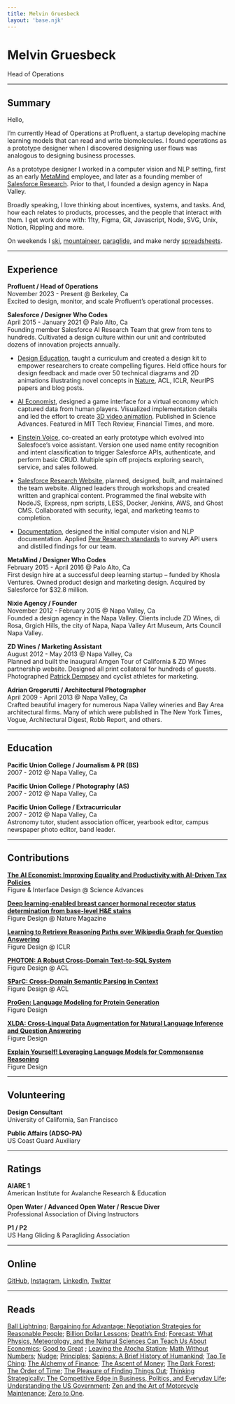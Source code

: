 ```yaml
---
title: Melvin Gruesbeck
layout: 'base.njk'
---
```


# Melvin Gruesbeck
Head of Operations

---

## Summary

Hello,

I’m currently Head of Operations at Profluent, a startup developing machine learning models that can read and write biomolecules. I found operations as a prototype designer when I discovered designing user flows was analogous to designing business processes.

As a prototype designer I worked in a computer vision and NLP setting, first as an early [MetaMind](https://venturebeat.com/2016/04/04/salesforce-buys-hot-deep-learning-startup-metamind-services-shutting-down-may-4/) employee, and later as a founding member of [Salesforce Research](https://www.salesforceairesearch.com/). Prior to that, I founded a design agency in Napa Valley.

Broadly speaking, I love thinking about incentives, systems, and tasks. And, how each relates to products, processes, and the people that interact with them. I get work done with: 11ty, Figma, Git, Javascript, Node, SVG, Unix, Notion, Rippling and more.

On weekends I [ski](https://www.instagram.com/p/CbLvhBKPDY-/), [mountaineer](https://docs.google.com/document/d/1ol8zGVx0idn4PJfGxyta_36Oga0kMZm5m3He03T-JCc/edit), [paraglide](https://www.instagram.com/p/B_d7F5YhUcD/), and make nerdy [spreadsheets](https://docs.google.com/spreadsheets/d/140L1GhbZXHXsbJdI6eYurpDyTWKa8owp57K_modYM7w/edit?usp=sharing).

---

## Experience
**Profluent / Head of Operations** \
November 2023 - Present @ Berkeley, Ca \
Excited to design, monitor, and scale Profluent’s operational processes. 

**Salesforce / Designer Who Codes** \
April 2015 - January 2021 @ Palo Alto, Ca \
Founding member Salesforce AI Research Team that grew from tens to hundreds. Cultivated a design culture within our unit and contributed dozens of innovation projects annually.

- [Design Education](https://twitter.com/AkariAsai/status/1202638064440365056), taught a curriculum and created a design kit to empower researchers to create compelling figures. Held office hours for design feedback and made over 50 technical diagrams and 2D animations illustrating novel concepts in [Nature](https://www.nature.com/articles/s41467-020-19334-3), ACL, ICLR, NeurIPS papers and blog posts.

- [AI Economist](https://blog.einstein.ai/the-ai-economist/), designed a game interface for a virtual economy which captured data from human players. Visualized implementation details and led the effort to create [3D video animation](https://www.youtube.com/watch?v=4iQUcGyQhdA). Published in Science Advances. Featured in MIT Tech Review, Financial Times, and more.

- [Einstein Voice](https://www.salesforce.com/products/einstein/einstein-voice/), co-created an early prototype which evolved into Salesfoce’s voice assistant. Version one used name entity recognition and intent classification to trigger Salesforce APIs, authenticate, and perform basic CRUD. Multiple spin off projects exploring search, service, and sales followed.

- [Salesforce Research Website](https://web.archive.org/web/20201105041529/http://einstein.ai/), planned, designed, built, and maintained the team website. Aligned leaders through workshops and created written and graphical content. Programmed the final website with NodeJS, Express, npm scripts, LESS, Docker, Jenkins, AWS, and Ghost CMS. Collaborated with security, legal, and marketing teams to completion.

- [Documentation](https://metamind.readme.io/docs), designed the initial computer vision and NLP documentation. Applied [Pew Research standards](https://www.pewresearch.org/our-methods/u-s-surveys/writing-survey-questions/) to survey API users and distilled findings for our team.

**MetaMind / Designer Who Codes** \
February 2015 - April 2016 @ Palo Alto, Ca \
First design hire at a successful deep learning startup – funded by Khosla Ventures. Owned product design and marketing design. Acquired by Salesforce for $32.8 million.

**Nixie Agency / Founder** \
November 2012 - February 2015 @ Napa Valley, Ca \
Founded a design agency in the Napa Valley. Clients include ZD Wines, di Rosa, Grgich Hills, the city of Napa, Napa Valley Art Museum, Arts Council Napa Valley.

**ZD Wines / Marketing Assistant** \
August 2012 - May 2013 @ Napa Valley, Ca \
Planned and built the inaugural Amgen Tour of California & ZD Wines partnership website. Designed all print collateral for hundreds of guests. Photographed [Patrick Dempsey](https://www.instagram.com/p/uSSmJPGP99/) and cyclist athletes for marketing.

**Adrian Gregorutti / Architectural Photographer** \
April 2009 - April 2013 @ Napa Valley, Ca \
Crafted beautiful imagery for numerous Napa Valley wineries and Bay Area architectural firms. Many of which were published in The New York Times, Vogue, Architectural Digest, Robb Report, and others.

---

## Education 

**Pacific Union College / Journalism & PR (BS)** \
2007 - 2012 @ Napa Valley, Ca

**Pacific Union College / Photography (AS)** \
2007 - 2012 @ Napa Valley, Ca

**Pacific Union College / Extracurricular** \
2007 - 2012 @ Napa Valley, Ca \
Astronomy tutor, student association officer, yearbook editor, campus newspaper photo editor, band leader.

---

## Contributions
[**The AI Economist: Improving Equality and Productivity with AI-Driven Tax Policies**](https://arxiv.org/pdf/2004.13332.pdf) \
Figure & Interface Design @ Science Advances

[**Deep learning-enabled breast cancer hormonal receptor status determination from base-level H&E stains**](https://www.nature.com/articles/s41467-020-19334-3) \
Figure Design @ Nature Magazine

[**Learning to Retrieve Reasoning Paths over Wikipedia Graph for Question Answering**](https://arxiv.org/pdf/1911.10470.pdf) \
Figure Design @ ICLR

[**PHOTON: A Robust Cross-Domain Text-to-SQL System**](https://arxiv.org/pdf/2007.15280.pdf) \
Figure Design @ ACL

[**SParC: Cross-Domain Semantic Parsing in Context** ](https://yale-lily.github.io/sparc) \
Figure Design @ ACL

[**ProGen: Language Modeling for Protein Generation**](https://www.biorxiv.org/content/10.1101/2020.03.07.982272v2.full.pdf) \
Figure Design

[**XLDA: Cross-Lingual Data Augmentation for Natural Language Inference and Question Answering**](https://arxiv.org/pdf/1905.11471.pdf) \
Figure Design

[**Explain Yourself! Leveraging Language Models for Commonsense Reasoning**](https://arxiv.org/pdf/1906.02361.pdf) \
Figure Design

---

## Volunteering 
**Design Consultant** \
University of California, San Francisco

**Public Affairs (ADSO-PA)** \
US Coast Guard Auxiliary

---

## Ratings
**AIARE 1** \
American Institute for Avalanche Research & Education

**Open Water / Advanced Open Water / Rescue Diver** \
Professional Association of Diving Instructors

**P1 / P2** \
US Hang Gliding & Paragliding Association

---

## Online
[GitHub](https://github.com/mgruesbeck), [Instagram](https://www.instagram.com/melvingruesbeck/), [LinkedIn](https://www.linkedin.com/in/melvingruesbeck/), [Twitter](https://twitter.com/melvingruesbeck)

---

## Reads
[Ball Lightning](https://en.wikipedia.org/wiki/Ball_Lightning_(novel)); [Bargaining for Advantage: Negotiation Strategies for
Reasonable People](https://archive.org/details/bargainingforadv00gric_0); [Billion Dollar Lessons](https://archive.org/details/billiondollarles00carr); [Death’s End](https://en.wikipedia.org/wiki/Death%27s_End); [Forecast: What
Physics, Meteorology, and the Natural Sciences Can Teach Us About
Economics](https://archive.org/details/forecastwhatphys0000buch); [Good to Great](https://en.wikipedia.org/wiki/Good_to_Great) ; [Leaving the Atocha Station](https://en.wikipedia.org/wiki/Leaving_the_Atocha_Station); [Math Without
Numbers](https://milobeckman.com/home-2021.html); [Nudge](https://en.wikipedia.org/wiki/Nudge_\(book\)); [Principles](https://www.principles.com/); [Sapiens: A Brief History of Humankind](https://en.wikipedia.org/wiki/Sapiens:_A_Brief_History_of_Humankind); [Tao
Te Ching](https://en.wikipedia.org/wiki/Tao_Te_Ching); [The Alchemy of Finance](https://archive.org/details/alchemyoffinance0000soro); [The Ascent of Money](https://en.wikipedia.org/wiki/The_Ascent_of_Money); [The Dark Forest](https://en.wikipedia.org/wiki/The_Dark_Forest);
[The Order of Time](https://en.wikipedia.org/wiki/The_Order_of_Time_\(book\)); [The Pleasure of Finding Things Out](https://en.wikipedia.org/wiki/The_Pleasure_of_Finding_Things_Out); [Thinking
Strategically: The Competitive Edge in Business, Politics, and Everyday
Life](https://en.wikipedia.org/wiki/Thinking_Strategically); [Understanding the US Government](https://www.wondrium.com/understanding-the-us-government?plus=y&tn=Our+Newest+Courses_5_0); [Zen and the Art of Motorcycle
Maintenance](https://en.wikipedia.org/wiki/Zen_and_the_Art_of_Motorcycle_Maintenance); [Zero to One](https://en.wikipedia.org/wiki/Zero_to_One).